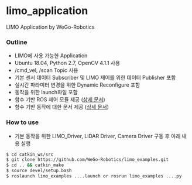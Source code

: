 # limo_application
LIMO Application by WeGo-Robotics

### Outline
* LIMO에 사용 가능한 Application
* Ubuntu 18.04, Python 2.7, OpenCV 4.1.1 사용
* /cmd_vel, /scan Topic 사용
* 기본 센서 데이터 Subscriber 및 LIMO 제어를 위한 데이터 Publisher 포함
* 실시간 파라미터 변경을 위한 Dynamic Reconfigure 포함
* 동작을 위한 launch파일 포함
* 함수 기반 ROS 제어 모듈 제공 ([상세 문서](https://docs.google.com/presentation/d/10CO-hCtMiG7AYF_dBP_7NSkoYQYM-HxvswAqN1BDSGE/edit?usp=sharing))
* 함수 기반 동작에 대한 문서 제공 ([상세 문서](https://docs.google.com/presentation/d/1NEUGhZ-5K-Ka9FAoMjRNX7j1X3KtOGSTw6Oytlp_P_I/edit?usp=sharing))

### How to use
* 기본 동작을 위한 LIMO_Driver, LiDAR Driver, Camera Driver 구동 후 아래 내용 실행
```bash
$ cd catkin_ws/src
$ git clone https://github.com/WeGo-Robotics/limo_examples.git
$ cd .. && catkin_make
$ source devel/setup.bash
$ roslaunch limo_examples ....launch or rosrun limo_examples ....py 
```

